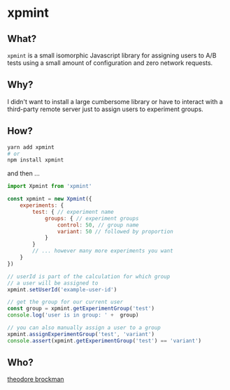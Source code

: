 # xpmint

## What?

`xpmint` is a small isomorphic Javascript library for assigning users to A/B tests using a small amount of configuration and zero network requests.

## Why?

I didn't want to install a large cumbersome library or have to interact with a third-party remote server just to assign users to experiment groups.

## How?

```bash
yarn add xpmint
# or
npm install xpmint
```
and then ...
```javascript
import Xpmint from 'xpmint'

const xpmint = new Xpmint({
    experiments: {
        test: { // experiment name
            groups: { // experiment groups
                control: 50, // group name
                variant: 50 // followed by proportion
            }
        }
        // ... however many more experiments you want
    }
})

// userId is part of the calculation for which group
// a user will be assigned to
xpmint.setUserId('example-user-id')

// get the group for our current user
const group = xpmint.getExperimentGroup('test')
console.log('user is in group: ' +  group)

// you can also manually assign a user to a group
xpmint.assignExperimentGroup('test', 'variant')
console.assert(xpmint.getExperimentGroup('test') == 'variant')
```

## Who?

[theodore brockman](https://theo.lol)